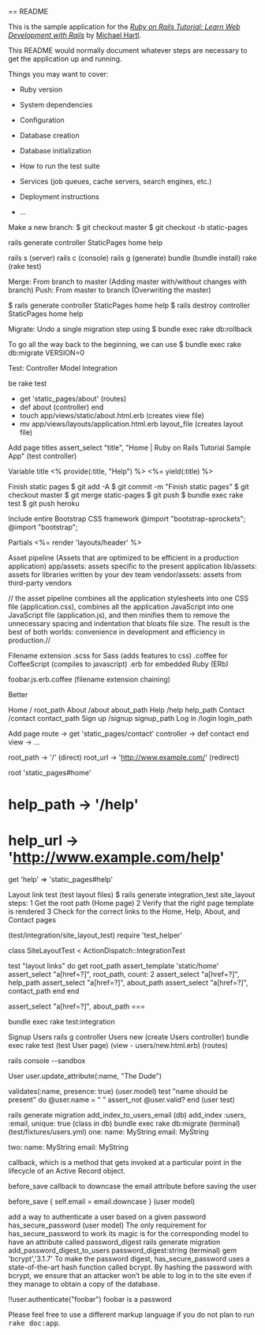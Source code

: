== README

This is the sample application for the
[*Ruby on Rails Tutorial:
Learn Web Development with Rails*](http://www.railstutorial.org/)
by [Michael Hartl](http://www.michaelhartl.com/).

This README would normally document whatever steps are necessary to get the
application up and running.

Things you may want to cover:

* Ruby version

* System dependencies

* Configuration

* Database creation

* Database initialization

* How to run the test suite

* Services (job queues, cache servers, search engines, etc.)

* Deployment instructions

* ...

Make a new branch:
$ git checkout master
$ git checkout -b static-pages

rails generate controller StaticPages home help

rails s (server)
rails c (console)
rails g (generate)
bundle (bundle install)
rake (rake test)

Merge: From branch to master (Adding master with/without changes with branch)
Push: From master to branch (Overwriting the master)

$ rails generate controller StaticPages home help
$ rails destroy  controller StaticPages home help

Migrate:
Undo a single migration step using
	$ bundle exec rake db:rollback

To go all the way back to the beginning, we can use
  $ bundle exec rake db:migrate VERSION=0

Test:
Controller
Model
Integration

be rake test
+ get 'static_pages/about' (routes)
+ def about (controller)
  end
+ touch app/views/static/about.html.erb (creates view file)
+ mv app/views/layouts/application.html.erb layout_file (creates layout file)

Add page titles
assert_select "title", "Home | Ruby on Rails Tutorial Sample App" (test controller)

Variable title
<% provide(:title, "Help") %>
<%= yield(:title) %>

Finish static pages
$ git add -A
$ git commit -m "Finish static pages"
$ git checkout master
$ git merge static-pages
$ git push
$ bundle exec rake test
$ git push heroku

Include entire Bootstrap CSS framework
@import "bootstrap-sprockets";
@import "bootstrap";

Partials
<%= render 'layouts/header' %>

Asset pipeline
(Assets that are optimized to be efficient in a production application)
app/assets: assets specific to the present application
lib/assets: assets for libraries written by your dev team
vendor/assets: assets from third-party vendors

// the asset pipeline combines all the application stylesheets into one CSS file (application.css), combines all the application JavaScript into one JavaScript file (application.js), and then minifies them to remove the unnecessary spacing and indentation that bloats file size. The result is the best of both worlds: convenience in development and efficiency in production.//

Filename extension
.scss for Sass (adds features to css)
.coffee for CoffeeScript (compiles to javascript)
.erb for embedded Ruby (ERb)

foobar.js.erb.coffee (filename extension chaining)

Better 
<!-- <a href="/static_pages/about">About</a> -->
<!-- <%= link_to "About", about_path %> -->

Home	/	root_path
About	/about	about_path
Help	/help	help_path
Contact	/contact	contact_path
Sign up	/signup	signup_path
Log in	/login	login_path

Add page
route -> get  'static_pages/contact'
controller -> def contact
 			  end
view -> ...

root_path -> '/' (direct)
root_url  -> 'http://www.example.com/' (redirect)

root             'static_pages#home'
# help_path -> '/help'
# help_url  -> 'http://www.example.com/help'
get 'help'    => 'static_pages#help'

Layout link test (test layout files)
$ rails generate integration_test site_layout
steps:
1 Get the root path (Home page)
2 Verify that the right page template is rendered
3 Check for the correct links to the Home, Help, About, and Contact pages

(test/integration/site_layout_test)
require 'test_helper'

class SiteLayoutTest < ActionDispatch::IntegrationTest

  test "layout links" do
    get root_path
    assert_template 'static/home'
    assert_select "a[href=?]", root_path, count: 2
    assert_select "a[href=?]", help_path
    assert_select "a[href=?]", about_path
    assert_select "a[href=?]", contact_path
  end
end

assert_select "a[href=?]", about_path
=== <!-- <a href="/about">...</a> -->

bundle exec rake test:integration

Signup Users
rails g controller Users new (create Users controller)
bundle exec rake test (test User page)
(view - users/new.html.erb)
(routes)

rails console --sandbox

User
user.update_attribute(:name, "The Dude")

validates(:name, presence: true) (user.model)
test "name should be present" do
    @user.name = "        "
    assert_not @user.valid?
  end (user test)

rails generate migration add_index_to_users_email (db)
add_index :users, :email, unique: true (class in db)
bundle exec rake db:migrate (terminal)
(test/fixtures/users.yml)
one:
  name: MyString
  email: MyString

two:
  name: MyString
  email: MyString

 callback, which is a method that gets invoked at a particular point in the lifecycle of an Active Record object.

 before_save callback to downcase the email attribute before saving the user

 before_save { self.email = email.downcase } (user model)

 add a way to authenticate a user based on a given password
 has_secure_password (user model)
 The only requirement for has_secure_password to work its magic is for the corresponding model to have an attribute called password_digest
 rails generate migration add_password_digest_to_users password_digest:string (terminal)
gem 'bcrypt','3.1.7' 
To make the password digest, has_secure_password uses a state-of-the-art hash function called bcrypt. By hashing the password with bcrypt, we ensure that an attacker won’t be able to log in to the site even if they manage to obtain a copy of the database.

!!user.authenticate("foobar") foobar is a password


Please feel free to use a different markup language if you do not plan to run
<tt>rake doc:app</tt>.
